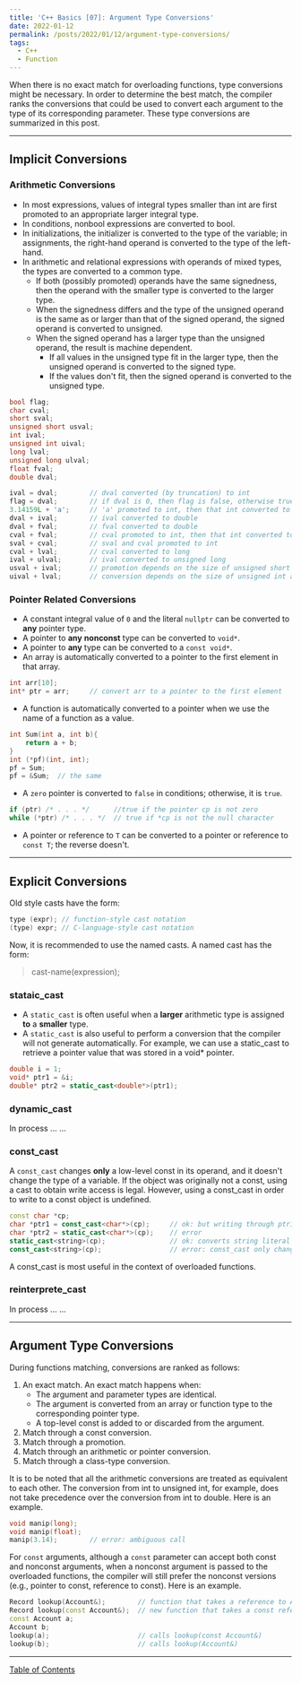 ```yaml
---
title: 'C++ Basics [07]: Argument Type Conversions'
date: 2022-01-12
permalink: /posts/2022/01/12/argument-type-conversions/
tags:
  - C++
  - Function
---
```


When there is no exact match for overloading functions, type conversions might be necessary. In order to determine the best match, the compiler ranks the conversions that could be used to convert each argument to the type of its corresponding parameter. These type conversions are summarized in this post.

---
## Implicit Conversions
### Arithmetic Conversions
- In most expressions, values of integral types smaller than int are first promoted to an appropriate larger integral type.
- In conditions, nonbool expressions are converted to bool.
- In initializations, the initializer is converted to the type of the variable; in assignments, the right-hand operand is converted to the type of the left-hand.
- In arithmetic and relational expressions with operands of mixed types, the types are converted to a common type.
  - If both (possibly promoted) operands have the same signedness, then the operand with the smaller type is converted to the larger type.
  - When the signedness differs and the type of the unsigned operand is the same as or larger than that of the signed operand, the signed operand is converted to unsigned.
  - When the signed operand has a larger type than the unsigned operand, the result is machine dependent.
    - If all values in the unsigned type fit in the larger type, then the unsigned operand is converted to the signed type.
    - If the values don't fit, then the signed operand is converted to the unsigned type.

```cpp
bool flag; 
char cval;
short sval; 
unsigned short usval;
int ival; 
unsigned int uival;
long lval; 
unsigned long ulval;
float fval; 
double dval;

ival = dval;        // dval converted (by truncation) to int
flag = dval;        // if dval is 0, then flag is false, otherwise true
3.14159L + 'a';     // 'a' promoted to int, then that int converted to long double
dval + ival;        // ival converted to double
dval + fval;        // fval converted to double
cval + fval;        // cval promoted to int, then that int converted to float
sval + cval;        // sval and cval promoted to int
cval + lval;        // cval converted to long
ival + ulval;       // ival converted to unsigned long
usval + ival;       // promotion depends on the size of unsigned short and int
uival + lval;       // conversion depends on the size of unsigned int and long
```

### Pointer Related Conversions
- A constant integral value of `0` and the literal `nullptr` can be converted to __any__ pointer type.
- A pointer to __any__ __nonconst__ type can be converted to `void*`.
- A pointer to __any__ type can be converted to a `const void*`.
- An array is automatically converted to a pointer to the first element in that array.
```cpp
int arr[10];
int* ptr = arr;     // convert arr to a pointer to the first element 
```
- A function is automatically converted to a pointer when we use the name of a function as a value.
```cpp
int Sum(int a, int b){
    return a + b;
}
int (*pf)(int, int);
pf = Sum;
pf = &Sum;  // the same 
```
- A `zero` pointer is converted to `false` in conditions; otherwise, it is `true`.
```cpp
if (ptr) /* . . . */      //true if the pointer cp is not zero
while (*ptr) /* . . . */  // true if *cp is not the null character
```
- A pointer or reference to `T` can be converted to a pointer or reference to `const T`; the reverse doesn't.  

---
## Explicit Conversions
Old style casts have the form:
```cpp
type (expr); // function-style cast notation
(type) expr; // C-language-style cast notation
```
Now, it is recommended to use the named casts. A named cast has the form:
> cast-name<type>(expression);

### stataic_cast
- A `static_cast` is often useful when a __larger__ arithmetic type is assigned __to__ a __smaller__ type.
- A `static_cast` is also useful to perform a conversion that the compiler will not generate automatically. For example, we can use a static_cast to retrieve a pointer value that was stored in a void* pointer.
```cpp
double i = 1;
void* ptr1 = &i;
double* ptr2 = static_cast<double*>(ptr1);
```
  
### dynamic_cast
In process ... ...

### const_cast
A `const_cast` changes __only__ a low-level const in its operand, and it doesn't change the type of a variable. If the object was originally not a const, using a cast to obtain write access is legal. However, using a const_cast in order to write to a const object is undefined.
```cpp
const char *cp;
char *ptr1 = const_cast<char*>(cp);     // ok: but writing through ptr1 is undefined
char *ptr2 = static_cast<char*>(cp);    // error
static_cast<string>(cp);                // ok: converts string literal to string
const_cast<string>(cp);                 // error: const_cast only changes constness
```
A const_cast is most useful in the context of overloaded functions.

### reinterprete_cast
In process ... ...

---
## Argument Type Conversions
During functions matching, conversions are ranked as follows:
1. An exact match. An exact match happens when:
   - The argument and parameter types are identical.
   - The argument is converted from an array or function type to the corresponding pointer type.
   - A top-level const is added to or discarded from the argument.
2. Match through a const conversion.
3. Match through a promotion.
4. Match through an arithmetic or pointer conversion.
5. Match through a class-type conversion.

It is to be noted that all the arithmetic conversions are treated as equivalent to each other. The conversion from int to unsigned int, for example, does not take precedence over the conversion from int to double. Here is an example.
```cpp
void manip(long);
void manip(float);
manip(3.14);        // error: ambiguous call
```

For `const` arguments, although a `const` parameter can accept both const and nonconst arguments, when a nonconst argument is passed to the overloaded functions, the compiler will still prefer the nonconst versions (e.g., pointer to const, reference to const). Here is an example.
```cpp
Record lookup(Account&);        // function that takes a reference to Account
Record lookup(const Account&);  // new function that takes a const reference
const Account a;
Account b;
lookup(a);                      // calls lookup(const Account&)
lookup(b);                      // calls lookup(Account&)
```

---
[Table of Contents](https://c-huang-tty.github.io/posts/2100/01/01/table-of-contents/)
